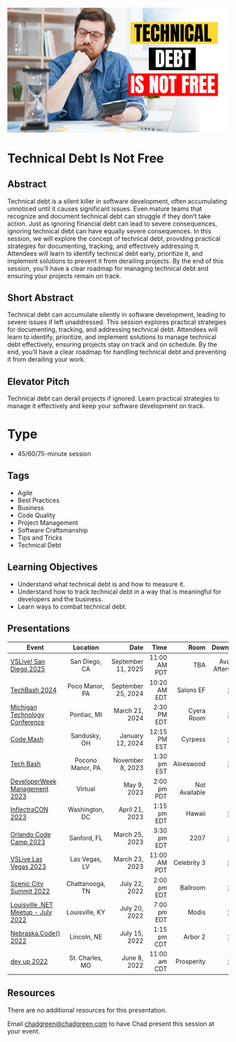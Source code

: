 ![Technical Debt is not Free](Thumbnail.jpg)

# Technical Debt Is Not Free

## Abstract
Technical debt is a silent killer in software development, often accumulating unnoticed until it causes significant issues. Even mature teams that recognize and document technical debt can struggle if they don’t take action. Just as ignoring financial debt can lead to severe consequences, ignoring technical debt can have equally severe consequences. In this session, we will explore the concept of technical debt, providing practical strategies for documenting, tracking, and effectively addressing it. Attendees will learn to identify technical debt early, prioritize it, and implement solutions to prevent it from derailing projects. By the end of this session, you’ll have a clear roadmap for managing technical debt and ensuring your projects remain on track.

## Short Abstract
Technical debt can accumulate silently in software development, leading to severe issues if left unaddressed. This session explores practical strategies for documenting, tracking, and addressing technical debt. Attendees will learn to identify, prioritize, and implement solutions to manage technical debt effectively, ensuring projects stay on track and on schedule. By the end, you’ll have a clear roadmap for handling technical debt and preventing it from derailing your work.

## Elevator Pitch
Technical debt can derail projects if ignored. Learn practical strategies to manage it effectively and keep your software development on track.

# Type
* 45/60/75-minute session

## Tags
* Agile
* Best Practices
* Business
* Code Quality
* Project Management
* Software Craftsmanship
* Tips and Tricks
* Technical Debt

## Learning Objectives
* Understand what technical debt is and how to measure it.
* Understand how to track technical debt in a way that is meaningful for developers and the business.
* Learn ways to combat technical debt.

## Presentations

| Event | Location | Date | Time | Room | Downloads |
|-------|:--------:|-----:|-----:|-----:|----------:|
| [VSLive! San Diego 2025](http://www1.vslive.com/events/san-diego-2025/sessions/thursday/h10-technical-debt.aspx?_gl=1*tbzkbg*_gcl_au*MjA5MzkyOTY2LjE3NDg0NTczNDg.*_ga*MTgxNDAyNjU1Ny4xNzQwNTE2OTc0*_ga_SJVYHSGDDW*czE3NDk3OTQ4MjkkbzE2JGcxJHQxNzQ5Nzk1MTEzJGo0NCRsMCRoMA..) | San Diego, CA | September 11, 2025 | 11:00 AM PDT | TBA | Available Afterwards |
| [TechBash 2024](https://www.techbash.com/) | Poco Manor, PA | September 25, 2024 | 10:20 AM EDT | Salons EF | [Slides](EventMaterials/TechnicalDebitIsNotFree-TechBash2024.pdf) |
| [Michigan Technology Conference](https://www.mitechcon.org/) | Pontiac, MI | March 21, 2024 | 2:30 PM EDT | Cyera Room | [Slides](EventMaterials/TechnicalDebitIsNotFree-MITechCon.pdf) |
| [Code Mash](https://www.codemash.org/) | Sandusky, OH | January 12, 2024 | 12:15 PM EST | Cyrpess | [Slides](EventMaterials/TechnicalDebtIsNotFree-CodeMash.pdf) |
| [Tech Bash](https://techbash.com/) | Pocono Manor, PA | November 8, 2023 | 1:30 pm EST | Aloeswood | [Slides](EventMaterials/TechnicalDebtIsNotFree-TechBash.pdf) |
| [DeveloperWeek Management 2023](https://www.developerweek.com/global/conference/management/) | Virtual | May 9, 2023 | 2:00 pm PDT | Not Available ||
| [InflectraCON 2023](https://www.inflectracon.com/) | Washington, DC | April 21, 2023 | 1:15 pm EDT | Hawaii | [Slides](EventMaterials/TechnicalDebtIsNotFree-InflectraCON.pdf) |
| [Orlando Code Camp 2023](https://orlandocodecamp.com/) | Sanford, FL | March 25, 2023 | 3:30 pm EDT | 2207 | [Slides](EventMaterials/TechnicalDebtIsNotFree-Orlando.pdf) |
| [VSLive Las Vegas 2023](https://vslive.com/events/las-vegas-2023/home.aspx) | Las Vegas, LV | March 23, 2023 | 11:00 AM PDT | Celebrity 3 | [Slides](EventMaterials/TH09_TechnicalDebitIsNotFree.pdf) |
| [Scenic City Summit 2022](https://sceniccitysummit.com/) | Chattanooga, TN | July 22, 2022 | 2:00 pm EDT | Ballroom | [Slides](EventMaterials/TechnicalDebitIsNotFree_ScenicCitySummit.pdf) |
| [Louisville .NET Meetup - July 2022](https://www.meetup.com/louisville-dotnet/events/287184638/) | Louisville, KY | July 20, 2022 | 7:00 pm EDT | Modis | [Slides](EventMaterials/TechnicalDebitIsNotFree-LouDotNet.pdf)|
| [Nebraska.Code() 2022](https://nebraskacode.amegala.com/Sessions/1358) | Lincoln, NE | July 15, 2022 | 1:15 pm CDT | Arbor 2 |  [Slides](EventMaterials/TechnicalDebitIsNotFree_NebraskaCode.pdf) |
| [dev up 2022](https://www.devupconf.org/sessions) | St. Charles, MO | June 8, 2022 | 11:00 am CDT | Prosperity | [Slides](EventMaterials/TechnicalDebitIsNotFree_DevUp.pdf) |

## Resources
There are no additional resources for this presentation.

Email [chadgreen@chadgreen.com](mailto:chadgreen@chadgreen.com?subject=Presentation%20Request:%20Technical%20Debt%20Is%20Not%20Free) to have Chad present this session at your event.
